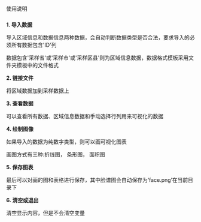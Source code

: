 ###
使用说明
#####
**1. 导入数据**

导入区域信息和数据信息两种数据，会自动判断数据类型是否合法，要求导入的必须所有数据包含'ID'列

数据包含'采样省'或'采样市'或'采样区县'则为区域信息数据，数据格式模板采用文件夹模板中的文件格式

**2. 链接文件**

将区域数据加到采样数据上

**3. 查看数据**

可以查看所有数据、区域信息数据和手动选择行列用来可视化的数据


**4. 绘制图像**

如果导入的数据为纯数字类型，则可以画可视化图表

画图方式有三种:折线图， 条形图， 面积图


**5. 保存图表**

最后可以对画的图和表格进行保存，其中脸谱图会自动保存为‘face.png’在当前目录下

**6. 清空或退出**

清空显示内容，但是不会清空变量
